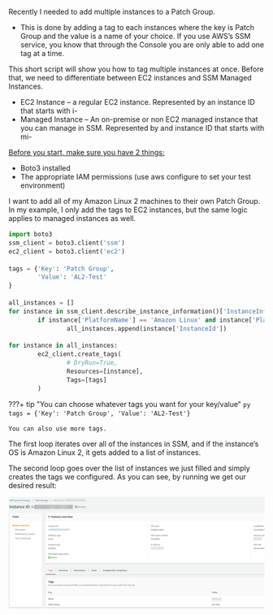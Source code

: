Recently I needed to add multiple instances to a Patch Group.
- This is done by adding a tag to each instances where the key is Patch Group and the value is a name of your choice.
If you use AWS’s SSM service, you know that through the Console you are only able to add one tag at a time.

This short script will show you how to tag multiple instances at once.
Before that, we need to differentiate between EC2 instances and SSM Managed Instances.

* EC2 Instance – a regular EC2 instance. Represented by an instance ID that starts with i-
* Managed Instance – An on-premise or non EC2 managed instance that you can manage in SSM. Represented by and instance ID that starts with mi-

<u>Before you start, make sure you have 2 things:</u>

- Boto3 installed
- The appropriate IAM permissions (use aws configure to set your test environment)

I want to add all of my Amazon Linux 2 machines to their own Patch Group.
In my example, I only add the tags to EC2 instances, but the same logic applies to managed instances as well.

```py
import boto3
ssm_client = boto3.client('ssm')
ec2_client = boto3.client('ec2')
 
tags = {'Key': 'Patch Group',
        'Value': 'AL2-Test'
}
 
all_instances = []
for instance in ssm_client.describe_instance_information()['InstanceInformationList']:
        if instance['PlatformName'] == 'Amazon Linux' and instance['PlatformVersion'] == '2':
                all_instances.append(instance['InstanceId'])
 
for instance in all_instances:
        ec2_client.create_tags(
                # DryRun=True,
                Resources=[instance],
                Tags=[tags]
        )
```

???+ tip "You can choose whatever tags you want for your key/value"
    ```py
    tags = {'Key': 'Patch Group',
        'Value': 'AL2-Test'}
    ```

    You can also use more tags.

The first loop iterates over all of the instances in SSM, and if the instance’s OS is Amazon Linux 2, it gets added to a list of instances.

The second loop goes over the list of instances we just filled and simply creates the tags we configured.
As you can see, by running we get our desired result:

![alt](../site/assets/images/ssm-patch-group/LLZvZ75.png)